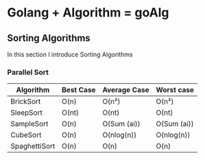 # Golang + Algorithm = goAlg

## Sorting Algorithms

In this section I introduce Sorting Algorithms

### Parallel Sort

<center>

| Algorithm | Best Case | Average Case | Worst case |
| --- | --- | --- | --- |
| BrickSort | O(n) | O(n²) | O(n²) |
| SleepSort | O(nt) | O(nt) | O(nt) |
| SampleSort | O(n) | O(Sum (ai)) | O(Sum (ai)) |
| CubeSort | O(n) | O(nlog(n)) | O(nlog(n)) |
| SpaghettiSort | O(n) | O(n) | O(n) |

</center>

